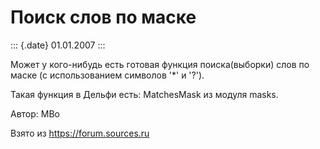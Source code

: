 Поиск слов по маске
===================

::: {.date}
01.01.2007
:::

Может у кого-нибудь есть готовая функция поиска(выборки) слов по маске
(с использованием символов \'\*\' и \'?\').

Такая функция в Дельфи есть: MatchesMask из модуля masks.

Автор: MBo

Взято из <https://forum.sources.ru>
